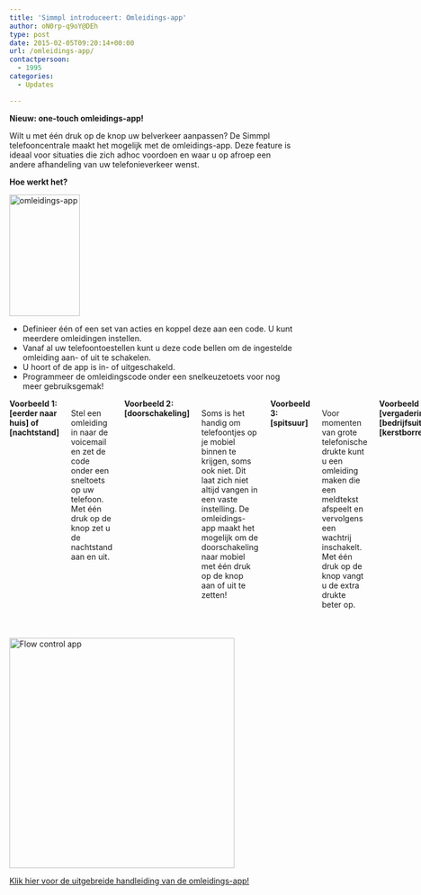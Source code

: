 ```yaml
---
title: 'Simmpl introduceert: Omleidings-app'
author: oN0rp-q9oY@DEh
type: post
date: 2015-02-05T09:20:14+00:00
url: /omleidings-app/
contactpersoon:
  - 1995
categories:
  - Updates

---
```

**Nieuw: one-touch omleidings-app!**
  
Wilt u met één druk op de knop uw belverkeer aanpassen? De Simmpl telefooncentrale maakt het mogelijk met de omleidings-app. Deze feature is ideaal voor situaties die zich adhoc voordoen en waar u op afroep een andere afhandeling van uw telefonieverkeer wenst.
  
<!--more-->

**Hoe werkt het?**

<div class="row">
  <div class="medium-2 columns">
    <img class="alignleft size-full wp-image-825" src="http://tijdhof.nl/wp-content/uploads/2015/02/highlight_flow-control-app_150215MT.gif" alt="omleidings-app" width="125" height="216" /></a>
  </div>
  
  <div class="medium-10 columns">
    <ul>
      <li>
        Definieer één of een set van acties en koppel deze aan een code. U kunt meerdere omleidingen instellen.
      </li>
      <li>
        Vanaf al uw telefoontoestellen kunt u deze code bellen om de ingestelde omleiding aan- of uit te schakelen.
      </li>
      <li>
        U hoort of de app is in- of uitgeschakeld.
      </li>
      <li>
        Programmeer de omleidingscode onder een snelkeuzetoets voor nog meer gebruiksgemak!
      </li>
    </ul>
  </div>
</div>



<div class="row">
  <div class="medium-6 columns">
    <strong>Voorbeeld 1: [eerder naar huis] of [nachtstand]</strong><br /> Stel een omleiding in naar de voicemail en zet de code onder een sneltoets op uw telefoon.<br /> Met één druk op de knop zet u de nachtstand aan en uit.<br /> <strong>Voorbeeld 2: [doorschakeling]</strong><br /> Soms is het handig om telefoontjes op je mobiel binnen te krijgen, soms ook niet. Dit laat zich niet altijd vangen in een vaste instelling. De omleidings-app maakt het mogelijk om de doorschakeling naar mobiel met één druk op de knop aan of uit te zetten!<br /> <strong>Voorbeeld 3: [spitsuur]</strong><br /> Voor momenten van grote telefonische drukte kunt u een omleiding maken die een meldtekst afspeelt en vervolgens een wachtrij inschakelt.<br /> Met één druk op de knop vangt u de extra drukte beter op.<br /> <strong>Voorbeeld 4: [vergadering], [bedrijfsuitje], [kerstborrel]</strong><br /> Voor diverse soorten adhoc gelegenheden die invloed hebben op inkomend telefoonverkeer kunt u nu alvast een adequate route klaarzetten: een passende meldtekst gevolgd door bv. voicemail. Als u de inschakelcodes paraat heeft is het aan- en uitschakelen ervan een kwestie van één knop indrukken!<br /> </a>
  </div>
  
  <div class="medium-6 columns">
    <img class="alignright size-full wp-image-834" src="http://tijdhof.nl/wp-content/uploads/2015/02/highlight_flow-control-app-3_150215MT.gif" alt="Flow control app" width="400" height="409" />
  </div>
</div>



<a title="Simmpl handleiding faxberichten versturen" href="http://www.simmpl.nl/downloads/Simmpl_omleidingsapp.pdf" target="_blank">Klik hier voor de uitgebreide handleiding van de omleidings-app!</a>